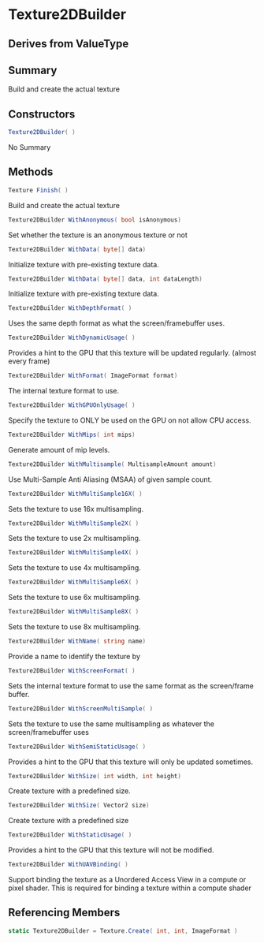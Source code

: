 # Texture2DBuilder

## Derives from ValueType

## Summary

Build and create the actual texture
## Constructors

```c#
Texture2DBuilder( ) 
```
No Summary
## Methods

```c#
Texture Finish( ) 
```
Build and create the actual texture
```c#
Texture2DBuilder WithAnonymous( bool isAnonymous) 
```
Set whether the texture is an anonymous texture or not
```c#
Texture2DBuilder WithData( byte[] data) 
```
Initialize texture with pre-existing texture data.
```c#
Texture2DBuilder WithData( byte[] data, int dataLength) 
```
Initialize texture with pre-existing texture data.
```c#
Texture2DBuilder WithDepthFormat( ) 
```
Uses the same depth format as what the screen/framebuffer uses.
```c#
Texture2DBuilder WithDynamicUsage( ) 
```
Provides a hint to the GPU that this texture will be updated regularly. (almost every frame)
```c#
Texture2DBuilder WithFormat( ImageFormat format) 
```
The internal texture format to use.
```c#
Texture2DBuilder WithGPUOnlyUsage( ) 
```
Specify the texture to ONLY be used on the GPU on not allow CPU access.
```c#
Texture2DBuilder WithMips( int mips) 
```
Generate amount of mip levels.
```c#
Texture2DBuilder WithMultisample( MultisampleAmount amount) 
```
Use Multi-Sample Anti Aliasing (MSAA) of given sample count.
```c#
Texture2DBuilder WithMultiSample16X( ) 
```
Sets the texture to use 16x multisampling.
```c#
Texture2DBuilder WithMultiSample2X( ) 
```
Sets the texture to use 2x multisampling.
```c#
Texture2DBuilder WithMultiSample4X( ) 
```
Sets the texture to use 4x multisampling.
```c#
Texture2DBuilder WithMultiSample6X( ) 
```
Sets the texture to use 6x multisampling.
```c#
Texture2DBuilder WithMultiSample8X( ) 
```
Sets the texture to use 8x multisampling.
```c#
Texture2DBuilder WithName( string name) 
```
Provide a name to identify the texture by
```c#
Texture2DBuilder WithScreenFormat( ) 
```
Sets the internal texture format to use the same format as the screen/frame buffer.
```c#
Texture2DBuilder WithScreenMultiSample( ) 
```
Sets the texture to use the same multisampling as whatever the screen/framebuffer uses
```c#
Texture2DBuilder WithSemiStaticUsage( ) 
```
Provides a hint to the GPU that this texture will only be updated sometimes.
```c#
Texture2DBuilder WithSize( int width, int height) 
```
Create texture with a predefined size.
```c#
Texture2DBuilder WithSize( Vector2 size) 
```
Create texture with a predefined size
```c#
Texture2DBuilder WithStaticUsage( ) 
```
Provides a hint to the GPU that this texture will not be modified.
```c#
Texture2DBuilder WithUAVBinding( ) 
```
Support binding the texture as a Unordered Access View in a compute or pixel shader.
This is required for binding a texture within a compute shader
## Referencing Members

```c#
static Texture2DBuilder = Texture.Create( int, int, ImageFormat ) 
```
